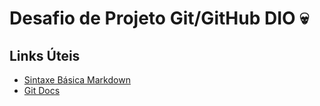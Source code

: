 # Desafio de Projeto Git/GitHub DIO :skull:

## Links Úteis

- [Sintaxe Básica Markdown](https://www.markdownguide.org/basic-syntax/)
- [Git Docs](https://git-scm.com/docs)
